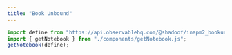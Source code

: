 ```yaml
---
title: "Book Unbound"
---
```

```js
import define from "https://api.observablehq.com/@shadoof/inapm2_bookunbound.js?v=3";
import { getNotebook } from "./components/getNotebook.js";
getNotebook(define);
```
<div id="notebook"></div>